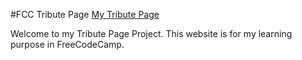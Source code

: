 #FCC Tribute Page
[My Tribute Page](https://fyen45.github.io/FCC-Tribute-Page/)

Welcome to my Tribute Page Project.
This website is for my learning purpose in FreeCodeCamp.
